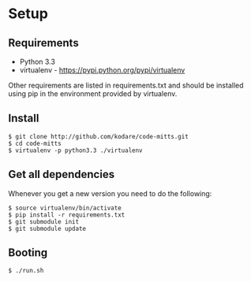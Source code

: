 Setup
=====

Requirements
------------

*   Python 3.3
*   virtualenv - https://pypi.python.org/pypi/virtualenv

Other requirements are listed in requirements.txt and should be installed using
pip in the environment provided by virtualenv.


Install
-------

    $ git clone http://github.com/kodare/code-mitts.git
    $ cd code-mitts
    $ virtualenv -p python3.3 ./virtualenv


Get all dependencies
--------------------

Whenever you get a new version you need to do the following:

    $ source virtualenv/bin/activate
    $ pip install -r requirements.txt
    $ git submodule init
    $ git submodule update


Booting
-------

    $ ./run.sh
